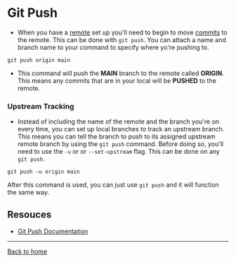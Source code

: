 # Git Push
- When you have a [remote](./remote.md) set up you'll need to begin to move [commits](./commit.md) to the remote. This can be done with `git push`.
You can attach a name and branch name to your command to specify where yo're pushing to.
```
git push origin main
```
- This command will push the **MAIN** branch to the remote called **ORIGIN**. This means any commits that are in your local will be **PUSHED** to the remote.
### Upstream Tracking
- Instead of including the name of the remote and the branch you're on every time, you can set up local branches to track an upstream branch. This means you can tell the branch to push to its assigned upstream remote branch by using the `git push` command. 
Before doing so, you'll need to use the `-u` or or `--set-upstream` flag. This can be done on any `git push`.
```
git push -u origin main
```
After this command is used, you can just use `git push` and it will function the same way.
## Resouces
- [Git Push Documentation](https://git-scm.com/docs/git-push)
---
[Back to home](../Readme.md)